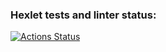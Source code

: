 ### Hexlet tests and linter status:
[![Actions Status](https://github.com/V15H10N/python-project-lvl1/workflows/hexlet-check/badge.svg)](https://github.com/V15H10N/python-project-lvl1/actions)